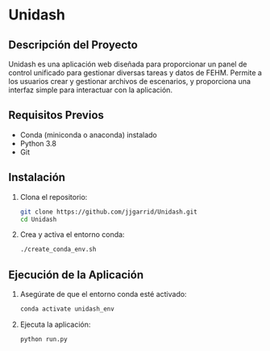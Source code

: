 # Unidash

## Descripción del Proyecto
Unidash es una aplicación web diseñada para proporcionar un panel de control unificado para gestionar diversas tareas y datos de FEHM. Permite a los usuarios crear y gestionar archivos de escenarios, y proporciona una interfaz simple para interactuar con la aplicación.

## Requisitos Previos
- Conda (miniconda o anaconda) instalado
- Python 3.8
- Git

## Instalación
1. Clona el repositorio:
   ```bash
   git clone https://github.com/jjgarrid/Unidash.git
   cd Unidash
   ```

2. Crea y activa el entorno conda:
   ```bash
   ./create_conda_env.sh
   ```

## Ejecución de la Aplicación
1. Asegúrate de que el entorno conda esté activado:
   ```bash
   conda activate unidash_env
   ```

2. Ejecuta la aplicación:
   ```bash
   python run.py
   ```
